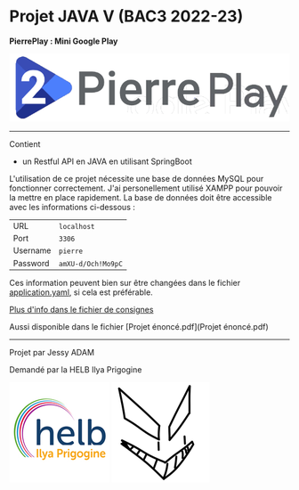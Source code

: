 # Projet JAVA V (BAC3 2022-23)

**PierrePlay : Mini Google Play**

![PierrePlay Logo](Doc/PierrePlayFlat.png)

---

Contient 

- un Restful API en JAVA en utilisant SpringBoot

L'utilisation de ce projet nécessite une base de données MySQL pour fonctionner correctement. J'ai personellement utilisé XAMPP pour pouvoir la mettre en place rapidement. La base de données doit être accessible avec les informations ci-dessous :

| | |
| ----------- | ----------- |
| URL | `localhost` |
| Port | `3306` |
| Username | `pierre` |
| Password | `amXU-d/Och!Mo9pC` |

Ces information peuvent bien sur être changées dans le fichier [application.yaml](src/main/resources/application.yaml), si cela est préférable.

[Plus d'info dans le fichier de consignes](https://ecampus2223.helb-prigogine.be/pluginfile.php/221157/mod_resource/content/1/Projet%20%C3%A9nonc%C3%A9.pdf)

Aussi disponible dans le fichier [Projet énoncé.pdf](Projet énoncé.pdf)

---

Projet par Jessy ADAM

Demandé par la HELB Ilya Prigogine

![Logo de la helb](HELB.jpg)
![Mon logo](CoolIcon.png)
